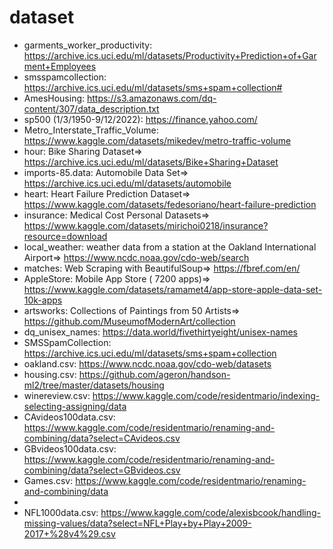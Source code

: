 # dataset

* garments_worker_productivity: https://archive.ics.uci.edu/ml/datasets/Productivity+Prediction+of+Garment+Employees
* smsspamcollection: https://archive.ics.uci.edu/ml/datasets/sms+spam+collection#
* AmesHousing: https://s3.amazonaws.com/dq-content/307/data_description.txt
* sp500 (1/3/1950-9/12/2022): https://finance.yahoo.com/
* Metro_Interstate_Traffic_Volume: https://www.kaggle.com/datasets/mikedev/metro-traffic-volume
* hour: Bike Sharing Dataset=> https://archive.ics.uci.edu/ml/datasets/Bike+Sharing+Dataset
* imports-85.data: Automobile Data Set=> https://archive.ics.uci.edu/ml/datasets/automobile
* heart: Heart Failure Prediction Dataset=> https://www.kaggle.com/datasets/fedesoriano/heart-failure-prediction
* insurance: Medical Cost Personal Datasets=> https://www.kaggle.com/datasets/mirichoi0218/insurance?resource=download
* local_weather: weather data from a station at the Oakland International Airport=> https://www.ncdc.noaa.gov/cdo-web/search
* matches: Web Scraping with BeautifulSoup=> https://fbref.com/en/
* AppleStore: Mobile App Store ( 7200 apps)=> https://www.kaggle.com/datasets/ramamet4/app-store-apple-data-set-10k-apps
* artsworks: Collections of Paintings from 50 Artists=> https://github.com/MuseumofModernArt/collection
* dq_unisex_names: https://data.world/fivethirtyeight/unisex-names
* SMSSpamCollection: https://archive.ics.uci.edu/ml/datasets/sms+spam+collection
* oakland.csv: https://www.ncdc.noaa.gov/cdo-web/datasets
* housing.csv: https://github.com/ageron/handson-ml2/tree/master/datasets/housing
* winereview.csv: https://www.kaggle.com/code/residentmario/indexing-selecting-assigning/data
* CAvideos100data.csv: https://www.kaggle.com/code/residentmario/renaming-and-combining/data?select=CAvideos.csv
* GBvideos100data.csv: https://www.kaggle.com/code/residentmario/renaming-and-combining/data?select=GBvideos.csv
* Games.csv: https://www.kaggle.com/code/residentmario/renaming-and-combining/data
* 
* NFL1000data.csv: https://www.kaggle.com/code/alexisbcook/handling-missing-values/data?select=NFL+Play+by+Play+2009-2017+%28v4%29.csv

